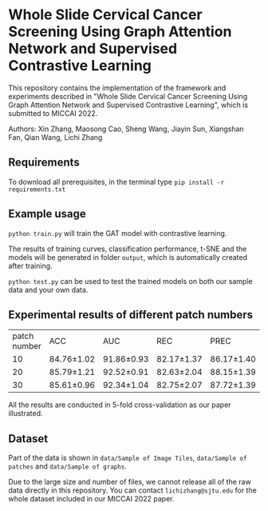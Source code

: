 # Whole Slide Cervical Cancer Screening Using Graph Attention Network and Supervised Contrastive Learning

This repository contains the implementation of the framework and experiments described in "Whole Slide Cervical Cancer Screening Using Graph Attention Network and Supervised Contrastive Learning", which is submitted to MICCAI 2022.

Authors: Xin Zhang, Maosong Cao, Sheng Wang, Jiayin Sun, Xiangshan Fan, Qian Wang, Lichi Zhang



## Requirements

To download all prerequisites, in the terminal type
`pip install -r requirements.txt`



## Example usage

`python train.py` will train the GAT model with contrastive learning.

 The results of training curves, classification performance, t-SNE and the models will be generated in folder `output`, which is automatically created after training. 

 `python test.py` can be used to test the trained models on both our sample data and your own data.

## Experimental results of different patch numbers
 

<table>
    <tr>
        <td>patch number</td>
        <td>ACC</td>
        <td>AUC</td>
        <td>REC</td>
        <td>PREC</td>
        <td>F1</td>
    </tr>
    <tr>
        <td>10</td>
        <td>84.76±1.02</td>
        <td>91.86±0.93</td>
        <td>82.17±1.37</td>
        <td>86.17±1.40</td>
        <td>84.40±0.95</td>
    </tr>
    <tr>
        <td>20</td>
        <td>85.79±1.21</td>
        <td>92.52±0.91</td>
        <td>82.63±2.04</td>
        <td>88.15±1.39</td>
        <td>85.28±1.27</td>
    </tr>
    <tr>
        <td>30</td>
        <td>85.61±0.96</td>
        <td>92.34±1.04</td>
        <td>82.75±2.07</td>
        <td>87.72±1.39</td>
        <td>85.13±1.02</td>
    </tr>
</table>

All the results are conducted in 5-fold cross-validation as our paper illustrated.
## Dataset

Part of the data is shown in `data/Sample of Image Tiles`, `data/Sample of patches` and `data/Sample of graphs`. 

Due to the large size and number of files, we cannot release all of the raw data directly in this repository. You can contact `lichizhang@sjtu.edu` for the whole dataset included in our MICCAI 2022 paper. 


